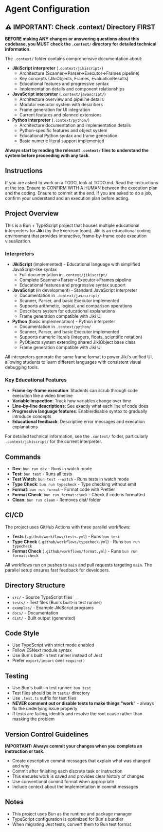 # Agent Configuration

## ⚠️ IMPORTANT: Check .context/ Directory FIRST

**BEFORE making ANY changes or answering questions about this codebase, you MUST check the `.context/` directory for detailed technical information.**

The `.context/` folder contains comprehensive documentation about:

- **JikiScript interpreter** (`.context/jikiscript/`)
  - Architecture (Scanner→Parser→Executor→Frames pipeline)
  - Key concepts (JikiObjects, Frames, EvaluationResults)
  - Educational features and progressive syntax
  - Implementation details and component relationships
- **JavaScript interpreter** (`.context/javascript/`)
  - Architecture overview and pipeline details
  - Modular executor system with describers
  - Frame generation for UI integration
  - Current features and planned extensions
- **Python interpreter** (`.context/python/`)
  - Architecture documentation and implementation details
  - Python-specific features and object system
  - Educational Python syntax and frame generation
  - Basic numeric literal support implemented

**Always start by reading the relevant `.context/` files to understand the system before proceeding with any task.**

## Instructions

If you are asked to work on a TODO, look at TODO.md. Read the instructions at the top. Ensure to CONFIRM WITH A HUMAN between the execution plan and the coding. Ensure to commit at the end.
If you are asked to do a job, confirm your understand and an execution plan before acting.

## Project Overview

This is a Bun + TypeScript project that houses multiple educational interpreters for **Jiki** (by the Exercism team). Jiki is an educational coding environment that provides interactive, frame-by-frame code execution visualization.

### Interpreters

- **JikiScript** (implemented) - Educational language with simplified JavaScript-like syntax
  - Full documentation in `.context/jikiscript/`
  - Complete Scanner→Parser→Executor→Frames pipeline
  - Educational features and progressive syntax support
- **JavaScript** (in development) - Standard JavaScript interpreter
  - Documentation in `.context/javascript/`
  - Scanner, Parser, and basic Executor implemented
  - Supports arithmetic, logical, and comparison operations
  - Describers system for educational explanations
  - Frame generation compatible with Jiki UI
- **Python** (basic implementation) - Python interpreter
  - Documentation in `.context/python/`
  - Scanner, Parser, and basic Executor implemented
  - Supports numeric literals (integers, floats, scientific notation)
  - PyObjects system extending shared JikiObject base class
  - Frame generation compatible with Jiki UI

All interpreters generate the same frame format to power Jiki's unified UI, allowing students to learn different languages with consistent visual debugging tools.

### Key Educational Features

- **Frame-by-frame execution**: Students can scrub through code execution like a video timeline
- **Variable inspection**: Track how variables change over time
- **Line-by-line descriptions**: See exactly what each line of code does
- **Progressive language features**: Enable/disable syntax to gradually introduce concepts
- **Educational feedback**: Descriptive error messages and execution explanations

For detailed technical information, see the `.context/` folder, particularly `.context/jikiscript/` for the current interpreter.

## Commands

- **Dev**: `bun run dev` - Runs in watch mode
- **Test**: `bun test` - Runs all tests
- **Test Watch**: `bun test --watch` - Runs tests in watch mode
- **Type Check**: `bun run typecheck` - Type checking without emit
- **Format**: `bun run format` - Format code with Prettier
- **Format Check**: `bun run format:check` - Check if code is formatted
- **Clean**: `bun run clean` - Removes dist/ folder

## CI/CD

The project uses GitHub Actions with three parallel workflows:

- **Tests** (`.github/workflows/tests.yml`) - Runs `bun test`
- **Type Check** (`.github/workflows/typecheck.yml`) - Runs `bun run typecheck`
- **Format Check** (`.github/workflows/format.yml`) - Runs `bun run format:check`

All workflows run on pushes to `main` and pull requests targeting `main`. The parallel setup ensures fast feedback for developers.

## Directory Structure

- `src/` - Source TypeScript files
- `tests/` - Test files (Bun's built-in test runner)
- `examples/` - Example JikiScript programs
- `docs/` - Documentation
- `dist/` - Built output (generated)

## Code Style

- Use TypeScript with strict mode enabled
- Follow ESNext module syntax
- Use Bun's built-in test runner instead of Jest
- Prefer `export/import` over `require()`

## Testing

- Use Bun's built-in test runner: `bun test`
- Test files should be in `tests/` directory
- Use `.test.ts` suffix for test files
- **NEVER comment out or disable tests to make things "work"** - always fix the underlying issue properly
- If tests are failing, identify and resolve the root cause rather than masking the problem

## Version Control Guidelines

**IMPORTANT: Always commit your changes when you complete an instruction or task.**

- Create descriptive commit messages that explain what was changed and why
- Commit after finishing each discrete task or instruction
- This ensures work is saved and provides clear history of changes
- Use conventional commit format when appropriate
- Include context about the implementation in commit messages

## Notes

- This project uses Bun as the runtime and package manager
- TypeScript configuration is optimized for Bun's bundler
- When migrating Jest tests, convert them to Bun test format

